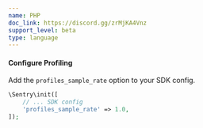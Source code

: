 ```yaml
---
name: PHP
doc_link: https://discord.gg/zrMjKA4Vnz
support_level: beta
type: language
---
```


#### Configure Profiling

Add the `profiles_sample_rate` option to your SDK config.

```php
\Sentry\init([
    // ... SDK config
    'profiles_sample_rate' => 1.0,
]);
```
